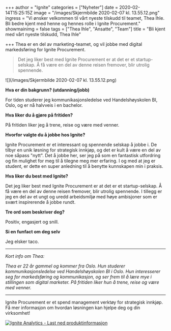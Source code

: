 +++
author = "Ignite"
categories = ["Nyheter"]
date = 2020-02-14T15:25:15Z
image = "/images/Skjermbilde 2020-02-07 kl. 13.55.12.png"
ingress = "Vi ønsker velkommen til vårt nyeste tilskudd til teamet, Thea Ihle. Bli bedre kjent med henne og hennes rolle i Ignite Procurement."
showmainimg = false
tags = ["Thea Ihle", "Ansatte", "Team"]
title = "Bli kjent med vårt nyeste tilskudd, Thea Ihle"

+++
Thea er en del av marketing-teamet, og vil jobbe med digital markedsføring for Ignite Procurement.

> Det jeg liker best med Ignite Procurement er at det er et startup-selskap. Å få være en del av denne reisen fremover, blir utrolig spennende.

![](/images/Skjermbilde 2020-02-07 kl. 13.55.12.png)

**Hva er din bakgrunn? (utdanning/jobb)**

For tiden studerer jeg kommunikasjonsledelse ved Handelshøyskolen BI, Oslo, og er nå halvveis i en bachelor.

**Hva liker du å gjøre på fritiden?**

På fritiden liker jeg å trene, reise og være med venner.

**Hvorfor valgte du å jobbe hos Ignite?**

Ignite Procurement er et interessant og spennende selskap å jobbe i. De tilbyr en unik løsning for strategisk innkjøp, og det er kult å være en del av noe såpass "nytt". Det å jobbe her, ser jeg på som en fantastisk utfordring og fin mulighet for meg til å tilegne meg mer erfaring. I og med at jeg er student, er dette en super anledning til å benytte kunnskapen min i praksis.

**Hva liker du best med Ignite?**

Det jeg liker best med Ignite Procurement er at det er et startup-selskap. Å få være en del av denne reisen fremover, blir utrolig spennende. I tillegg er jeg en del av et ungt og uredd arbeidsmiljø med høye ambisjoner som er svært inspirerende å jobbe rundt.

**Tre ord som beskriver deg?**

Positiv, engasjert og snill.

**Si en funfact om deg selv**

Jeg elsker taco.

***

_Kort info om Thea:_

_Thea er 22 år gammel og kommer fra Oslo. Hun studerer kommunikasjonsledelse ved Handelshøyskolen BI i Oslo. Hun interesserer seg for markedsføring og kommunikasjon, og ser frem til å lære mye i stillingen som digital marketer. På fritiden liker hun å trene, reise og være med venner._

***

Ignite Procurement er et spend management verktøy for strategisk innkjøp. Få mer informasjon om hvordan løsningen kan hjelpe deg og din virksomhet!

[![](https://www.ignite.no/images/Last%20ned%20produktinfo%20-%201200%20x100.png "Ignite Analytics - Last ned produktinformasjon")](https://www.ignite.no/ignite-analytics/produktinformasjon/ "Ignite Analytics - Last ned produktinformasjon")